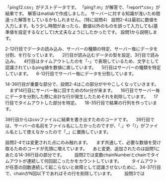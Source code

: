 「ping12.csv」がテストデータです。
「ping?.m」が解答で、「report*.csv」が結果です。
解答はmatlabで作成しました。
サーバーに対する知識が浅いため間違った解答をしているかもしれません。（特に設問4）
設問2-4は最初に数値を入力します。もう少し時間があったら、数値以外のものを誤って入力しても(基準値を設定するなどして)大丈夫なようにしたかったです。
設問1から説明します。

2-12行目でデータの読み込み、サーバーの種類の特定、サーバー毎にデータを分割、を行なっています。
　2行目が読み込むデータの型を設定、3行目で読み込み。
　4行目はタイムアウトしたのを「-」で表現しているため、文字として認識されているping値を数値に直しています。
　5行目はサーバーの種類を特定しています。
　6-12行目でサーバー毎にデータを分割しています。

14-36行目が重要な部分で、設問2-4はこの部分がややこしくなっていきます。
　まず14行目にサーバー毎に回すためのfor分が来ます。
　16行目でサーバー毎にデータを分割した際に余計な行が発生したためそれを削除しています。
　17行目でタイムアウトした部分を特定。
　18-35行目で結果の行列を作っています。
　　

38行目からはcsvファイルに結果を書き出すためのコードです。
　39行目では、サーバーの名前をファイル名にしたかったのですが、「.」や「/」がファイル名として使えなかったので「_」に置換しています。
 
設問2-4では変更された点にのみ触れます。
　まず共通して、必要な数値を受け取るためのコードが先頭に増えています。
　あと変更、追加されたのは設問1にあたる14-36行目の部分です。
　　設問2では変数chainNumberとchainでタイムアウトが連続して何回起こったかをカウントしています。
　　タイムアウトが任意の回数連続して起こらないと故障として認識させないために、34-37行目で、chainがN回以下であればその行を削除しています。
　　設問3では
